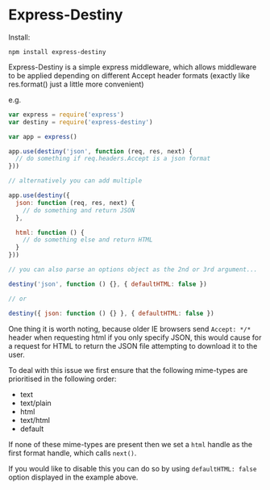 # Express-Destiny

Install:
```
npm install express-destiny
```

Express-Destiny is a simple express middleware, which allows middleware to be applied
depending on different Accept header formats (exactly like res.format() just a little 
more convenient)

e.g.

```javascript
var express = require('express')
var destiny = require('express-destiny')

var app = express()

app.use(destiny('json', function (req, res, next) {
  // do something if req.headers.Accept is a json format
}))

// alternatively you can add multiple

app.use(destiny({
  json: function (req, res, next) {
    // do something and return JSON
  },

  html: function () {
    // do something else and return HTML
  }
}))

// you can also parse an options object as the 2nd or 3rd argument...

destiny('json', function () {}, { defaultHTML: false })

// or

destiny({ json: function () {} }, { defaultHTML: false })

```

One thing it is worth noting, because older IE browsers send `Accept: */*` header when requesting 
html if you only specify JSON, this would cause for a request for HTML to return the JSON file 
attempting to download it to the user.

To deal with this issue we first ensure that the following mime-types are prioritised in the
following order:

- text
- text/plain
- html
- text/html
- default

If none of these mime-types are present then we set a `html` handle as the first format handle,
which calls `next()`.

If you would like to disable this you can do so by using `defaultHTML: false` option displayed in
the example above.


